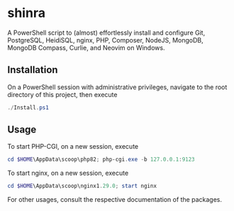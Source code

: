 # shinra
A PowerShell script to (almost) effortlessly install and configure Git, PostgreSQL, HeidiSQL, nginx, PHP, Composer, NodeJS, MongoDB, MongoDB Compass, Curlie, and Neovim on Windows.

## Installation
On a PowerShell session with administrative privileges, navigate to the root directory of this project, then execute
```powershell
./Install.ps1
```

## Usage
To start PHP-CGI, on a new session, execute
```powershell
cd $HOME\AppData\scoop\php82; php-cgi.exe -b 127.0.0.1:9123
```

To start nginx, on a new session, execute
```powershell
cd $HOME\AppData\scoop\nginx1.29.0; start nginx
```

For other usages, consult the respective documentation of the packages.
